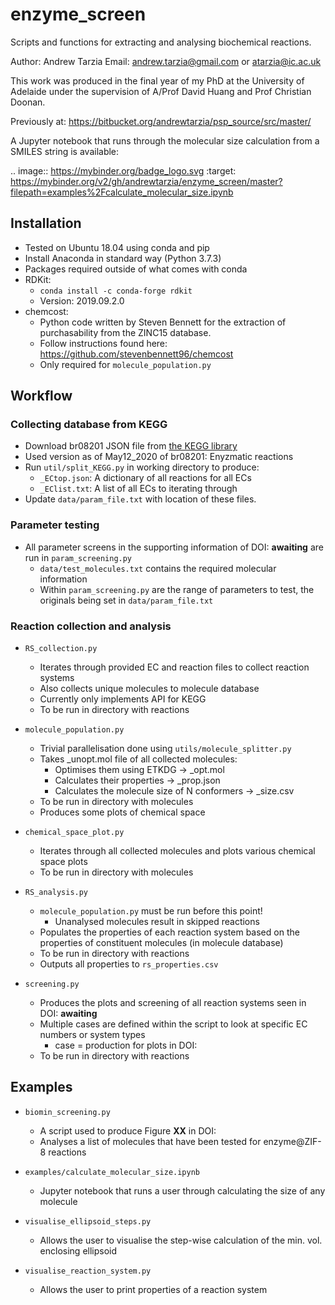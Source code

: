 # enzyme_screen


Scripts and functions for extracting and analysing biochemical reactions.

Author: Andrew Tarzia
Email: andrew.tarzia@gmail.com or atarzia@ic.ac.uk

This work was produced in the final year of my PhD at the University of Adelaide under the supervision of A/Prof David Huang and Prof Christian Doonan.

Previously at: https://bitbucket.org/andrewtarzia/psp_source/src/master/

A Jupyter notebook that runs through the molecular size calculation from a SMILES string is available:

.. image:: https://mybinder.org/badge_logo.svg
 :target: https://mybinder.org/v2/gh/andrewtarzia/enzyme_screen/master?filepath=examples%2Fcalculate_molecular_size.ipynb

## Installation

* Tested on Ubuntu 18.04 using conda and pip
* Install Anaconda in standard way (Python 3.7.3)
* Packages required outside of what comes with conda
 * RDKit:
   * `conda install -c conda-forge rdkit`
   * Version: 2019.09.2.0
 * chemcost:
   * Python code written by Steven Bennett for the extraction of purchasability from the ZINC15 database.
   * Follow instructions found here: https://github.com/stevenbennett96/chemcost
   * Only required for `molecule_population.py`

## Workflow


### Collecting database from KEGG

* Download br08201 JSON file from [the KEGG library](https://www.genome.jp/kegg-bin/get_htext?query=08201&htext=br08902.keg)
 * Used version as of May12_2020 of br08201: Enyzmatic reactions
* Run `util/split_KEGG.py` in working directory to produce:
    * `_ECtop.json`: A dictionary of all reactions for all ECs
    * `_EClist.txt`: A list of all ECs to iterating through
* Update `data/param_file.txt` with location of these files.


### Parameter testing


* All parameter screens in the supporting information of DOI: **awaiting** are run in `param_screening.py`
    * `data/test_molecules.txt` contains the required molecular information
    * Within `param_screening.py` are the range of parameters to test, the originals being set in `data/param_file.txt`


### Reaction collection and analysis

* `RS_collection.py`
    * Iterates through provided EC and reaction files to collect reaction systems
    * Also collects unique molecules to molecule database
    * Currently only implements API for KEGG
    * To be run in directory with reactions

* `molecule_population.py`
    * Trivial parallelisation done using `utils/molecule_splitter.py`
    * Takes _unopt.mol file of all collected molecules:
        * Optimises them using ETKDG -> _opt.mol
        * Calculates their properties -> _prop.json
        * Calculates the molecule size of N conformers -> _size.csv
    * To be run in directory with molecules
    * Produces some plots of chemical space

* `chemical_space_plot.py`
    * Iterates through all collected molecules and plots various chemical space plots
    * To be run in directory with molecules

* `RS_analysis.py`
    * `molecule_population.py` must be run before this point!
        * Unanalysed molecules result in skipped reactions
    * Populates the properties of each reaction system based on the properties of constituent molecules (in molecule database)
    * To be run in directory with reactions
    * Outputs all properties to `rs_properties.csv`

* `screening.py`
    * Produces the plots and screening of all reaction systems seen in DOI: **awaiting**
    * Multiple cases are defined within the script to look at specific EC numbers or system types
        * case = production for plots in DOI:
    * To be run in directory with reactions


## Examples

* `biomin_screening.py`
    * A script used to produce Figure **XX** in DOI:
    * Analyses a list of molecules that have been tested for enzyme@ZIF-8 reactions

* `examples/calculate_molecular_size.ipynb`
    * Jupyter notebook that runs a user through calculating the size of any molecule

* `visualise_ellipsoid_steps.py`
    * Allows the user to visualise the step-wise calculation of the min. vol. enclosing ellipsoid

* `visualise_reaction_system.py`
    * Allows the user to print properties of a reaction system
